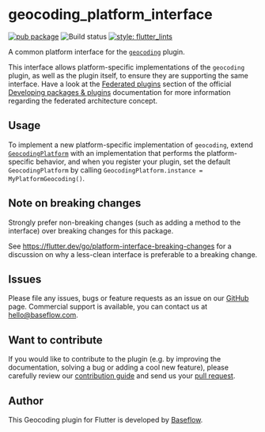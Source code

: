 # geocoding_platform_interface

[![pub package](https://img.shields.io/pub/v/geocoding_platform_interface.svg)](https://pub.dartlang.org/packages/geocoding_platform_interface) ![Build status](https://github.com/Baseflow/flutter-geocoding/workflows/geocoding_platform_interface/badge.svg?branch=master) [![style: flutter_lints](https://img.shields.io/badge/style-flutter_lints-40c4ff.svg)](https://pub.dev/packages/flutter_lints)

A common platform interface for the [`geocoding`][1] plugin.

This interface allows platform-specific implementations of the `geocoding`
plugin, as well as the plugin itself, to ensure they are supporting the
same interface. Have a look at the [Federated plugins](https://flutter.dev/docs/development/packages-and-plugins/developing-packages#federated-plugins) 
section of the official [Developing packages & plugins](https://flutter.dev/docs/development/packages-and-plugins/developing-packages) 
documentation for more information regarding the federated architecture concept. 

## Usage

To implement a new platform-specific implementation of `geocoding`, extend
[`GeocodingPlatform`][2] with an implementation that performs the
platform-specific behavior, and when you register your plugin, set the default
`GeocodingPlatform` by calling
`GeocodingPlatform.instance = MyPlatformGeocoding()`.

## Note on breaking changes

Strongly prefer non-breaking changes (such as adding a method to the interface)
over breaking changes for this package.

See https://flutter.dev/go/platform-interface-breaking-changes for a discussion
on why a less-clean interface is preferable to a breaking change.

## Issues

Please file any issues, bugs or feature requests as an issue on our [GitHub](https://github.com/Baseflow/flutter-geocoding/issues) page. Commercial support is available, you can contact us at <hello@baseflow.com>.

## Want to contribute

If you would like to contribute to the plugin (e.g. by improving the documentation, solving a bug or adding a cool new feature), please carefully review our [contribution guide](../CONTRIBUTING.md) and send us your [pull request](https://github.com/Baseflow/flutter-geocoding/pulls).

## Author

This Geocoding plugin for Flutter is developed by [Baseflow](https://baseflow.com).

[1]: ../geocoding
[2]: lib/geocoding_platform_interface.dart